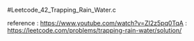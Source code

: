 #Leetcode_42_Trapping_Rain_Water.c

reference : https://www.youtube.com/watch?v=ZI2z5pq0TqA
          : https://leetcode.com/problems/trapping-rain-water/solution/

